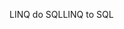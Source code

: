 <span data-ttu-id="1beff-101">LINQ do SQL</span><span class="sxs-lookup"><span data-stu-id="1beff-101">LINQ to SQL</span></span>